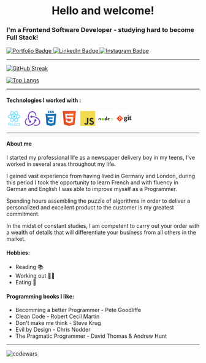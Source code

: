 
<h1 align="center">
  Hello and welcome!
  </h1>

### I'm a Frontend Software Developer - studying hard to become Full Stack!


<div id="badges">
  <a href="https://samuel-fuchs.com.br/">
    <img src="https://img.shields.io/badge/Portfolio-red?style=for-the-badge&logo=JavaScript&logoColor=white" alt="Portfolio Badge"/>
  </a>
   <a href="https://www.linkedin.com/in/gersonsamuelfuchs/">
    <img src="https://img.shields.io/badge/LinkedIn-blue?style=for-the-badge&logo=linkedin&logoColor=white" alt="LinkedIn Badge"/>
  </a>
  <a href="https://www.instagram.com/isamuelfuchs/">
    <img src="https://img.shields.io/badge/Instagram-orange?style=for-the-badge&logo=instagram&logoColor=white" alt="Instagram Badge"/>
  </a>
</div>

----

[![GitHub Streak](http://github-readme-streak-stats.herokuapp.com?user=samuelfuchs&theme=dark&background=000000)](https://git.io/streak-stats)

[![Top Langs](https://github-readme-stats.vercel.app/api/top-langs/?username=samuelfuchs&layout=compact&theme=vision-friendly-dark)](https://github.com/anuraghazra/github-readme-stats)

----

#### Technologies I worked with :

<div>
  <img src="https://github.com/devicons/devicon/blob/master/icons/react/react-original-wordmark.svg" title="React" alt="React" width="40" height="40"/>&nbsp;
  <img src="https://github.com/devicons/devicon/blob/master/icons/redux/redux-original.svg" title="Redux" alt="Redux " width="40" height="40"/>&nbsp;
  <img src="https://github.com/devicons/devicon/blob/master/icons/css3/css3-plain-wordmark.svg"  title="CSS3" alt="CSS" width="40" height="40"/>&nbsp;
  <img src="https://github.com/devicons/devicon/blob/master/icons/html5/html5-original.svg" title="HTML5" alt="HTML" width="40" height="40"/>&nbsp;
  <img src="https://github.com/devicons/devicon/blob/master/icons/javascript/javascript-original.svg" title="JavaScript" alt="JavaScript" width="40" height="40"/>&nbsp;
  <img src="https://github.com/devicons/devicon/blob/master/icons/nodejs/nodejs-original-wordmark.svg" title="NodeJS" alt="NodeJS" width="40" height="40"/>&nbsp;
  <img src="https://github.com/devicons/devicon/blob/master/icons/git/git-original-wordmark.svg" title="Git" **alt="Git" width="40" height="40"/>
</div>

----

#### About me

I started my professional life as a newspaper delivery boy in my teens, I've worked in several areas throughout my life.

I gained vast experience from having lived in Germany and London, during this period I took the opportunity to learn French and with fluency in German and English I was able to improve myself as a Programmer.

Spending hours assembling the puzzle of algorithms in order to deliver a personalized and excellent product to the customer is my greatest commitment.

In the midst of constant studies, I am competent to carry out your order with a wealth of details that will differentiate your business from all others in the market.

#### Hobbies:

- Reading 📚
- Working out 🏋️‍♂️
- Eating 🍖

#### Programming books I like:

- Becomming a better Programmer - Pete Goodliffe
- Clean Code - Robert Cecil Martin
- Don't make me think - Steve Krug
- Evil by Design - Chris Nodder
- The Pragmatic Programmer - David Thomas & Andrew Hunt

----

![codewars](https://www.codewars.com/users/samuelfuchs/badges/small)
